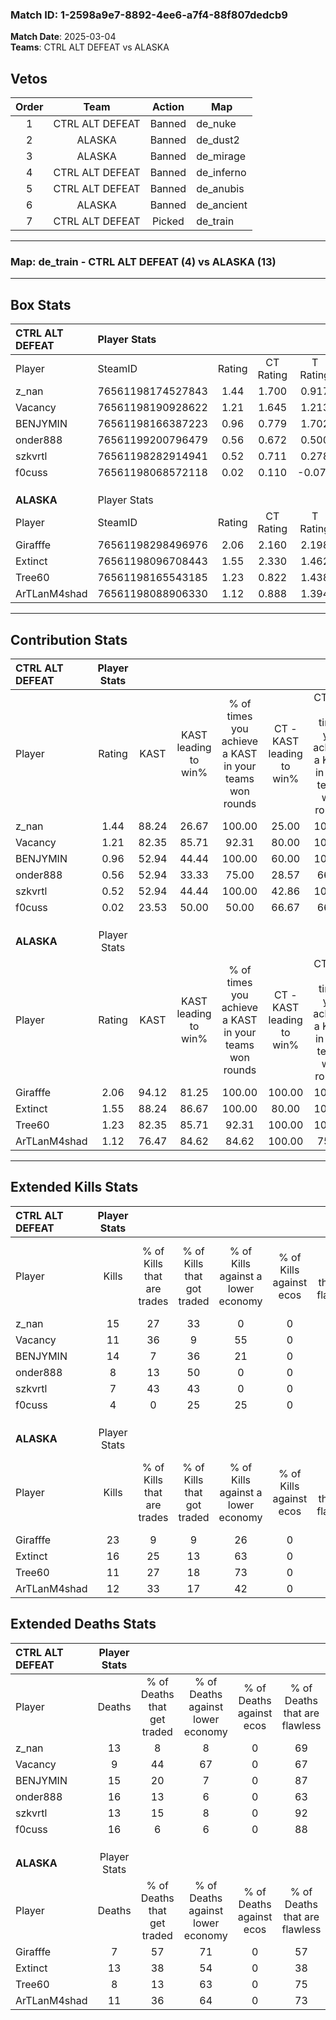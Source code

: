 ### Match ID: 1-2598a9e7-8892-4ee6-a7f4-88f807dedcb9  
**Match Date**: 2025-03-04  
**Teams**: CTRL ALT DEFEAT vs ALASKA  

## Vetos  

| Order | Team | Action | Map |
| :---: | :--: | :----: | --- |
| 1 | CTRL ALT DEFEAT | Banned | de_nuke |
| 2 | ALASKA | Banned | de_dust2 |
| 3 | ALASKA | Banned | de_mirage |
| 4 | CTRL ALT DEFEAT | Banned | de_inferno |
| 5 | CTRL ALT DEFEAT | Banned | de_anubis |
| 6 | ALASKA | Banned | de_ancient |
| 7 | CTRL ALT DEFEAT | Picked | de_train |

---  

### **Map**: de_train - CTRL ALT DEFEAT (4) vs ALASKA (13)  
---  

## Box Stats  

| **CTRL ALT DEFEAT** | Player Stats      |        |           |          |       |       |       |         |        |      |     |
| :- | :- | :-: | :-: | :-: | :-: | :-: | :-: | :-: | :-: | :-: | :-: |
| Player              | SteamID           | Rating | CT Rating | T Rating | KAST  |  ADR  | Kills | Assists | Deaths | K/D  | HS% |
| z_nan               | 76561198174527843 |  1.44  |   1.700   |  0.917   | 88.24 | 110.6 |  15   |    4    |   13   | 1.15 | 66  |
| Vacancy             | 76561198190928622 |  1.21  |   1.645   |  1.213   | 82.35 | 75.4  |  11   |    5    |   9    | 1.22 | 54  |
| BENJYMIN            | 76561198166387223 |  0.96  |   0.779   |  1.702   | 52.94 | 81.2  |  14   |    1    |   15   | 0.93 | 28  |
| onder888            | 76561199200796479 |  0.56  |   0.672   |  0.500   | 52.94 | 58.8  |   8   |    3    |   16   | 0.50 | 50  |
| szkvrtl             | 76561198282914941 |  0.52  |   0.711   |  0.278   | 52.94 | 38.2  |   7   |    0    |   13   | 0.54 | 42  |
| f0cuss              | 76561198068572118 |  0.02  |   0.110   |  -0.078  | 23.53 | 27.5  |   4   |    0    |   16   | 0.25 | 50  |
|                     |                   |        |           |          |       |       |       |         |        |      |     |
|                     |                   |        |           |          |       |       |       |         |        |      |     |
|                     |                   |        |           |          |       |       |       |         |        |      |     |
| **ALASKA**          | Player Stats      |        |           |          |       |       |       |         |        |      |     |
| Player              | SteamID           | Rating | CT Rating | T Rating | KAST  |  ADR  | Kills | Assists | Deaths | K/D  | HS% |
| Girafffe            | 76561198298496976 |  2.06  |   2.160   |  2.198   | 94.12 | 111.4 |  23   |    1    |   7    | 3.29 | 52  |
| Extinct             | 76561198096708443 |  1.55  |   2.330   |  1.462   | 88.24 | 121.9 |  16   |    9    |   13   | 1.23 | 75  |
| Tree60              | 76561198165543185 |  1.23  |   0.822   |  1.438   | 82.35 | 70.4  |  11   |    5    |   8    | 1.38 | 36  |
| ArTLanM4shad        | 76561198088906330 |  1.12  |   0.888   |  1.394   | 76.47 | 67.0  |  12   |    3    |   11   | 1.09 | 16  |
---  

## Contribution Stats  

| **CTRL ALT DEFEAT** | Player Stats |       |                      |                                                        |                           |                                                             |                          |                                                            |
| :- | :-: | :-: | :-: | :-: | :-: | :-: | :-: | :-: |
| Player              |    Rating    | KAST  | KAST leading to win% | % of times you achieve a KAST in your teams won rounds | CT - KAST leading to win% | CT - % of times you achieve a KAST in your teams won rounds | T - KAST leading to win% | T - % of times you achieve a KAST in your teams won rounds |
| z_nan               |     1.44     | 88.24 |        26.67         |                         100.00                         |           25.00           |                           100.00                            |          33.33           |                           100.00                           |
| Vacancy             |     1.21     | 82.35 |        85.71         |                         92.31                          |           80.00           |                           100.00                            |          88.89           |                           88.89                            |
| BENJYMIN            |     0.96     | 52.94 |        44.44         |                         100.00                         |           60.00           |                           100.00                            |          25.00           |                           100.00                           |
| onder888            |     0.56     | 52.94 |        33.33         |                         75.00                          |           28.57           |                            66.67                            |          50.00           |                           100.00                           |
| szkvrtl             |     0.52     | 52.94 |        44.44         |                         100.00                         |           42.86           |                           100.00                            |          50.00           |                           100.00                           |
| f0cuss              |     0.02     | 23.53 |        50.00         |                         50.00                          |           66.67           |                            66.67                            |           0.00           |                            0.00                            |
|                     |              |       |                      |                                                        |                           |                                                             |                          |                                                            |
|                     |              |       |                      |                                                        |                           |                                                             |                          |                                                            |
|                     |              |       |                      |                                                        |                           |                                                             |                          |                                                            |
| **ALASKA**          | Player Stats |       |                      |                                                        |                           |                                                             |                          |                                                            |
| Player              |    Rating    | KAST  | KAST leading to win% | % of times you achieve a KAST in your teams won rounds | CT - KAST leading to win% | CT - % of times you achieve a KAST in your teams won rounds | T - KAST leading to win% | T - % of times you achieve a KAST in your teams won rounds |
| Girafffe            |     2.06     | 94.12 |        81.25         |                         100.00                         |          100.00           |                           100.00                            |          75.00           |                           100.00                           |
| Extinct             |     1.55     | 88.24 |        86.67         |                         100.00                         |           80.00           |                           100.00                            |          90.00           |                           100.00                           |
| Tree60              |     1.23     | 82.35 |        85.71         |                         92.31                          |          100.00           |                           100.00                            |          80.00           |                           88.89                            |
| ArTLanM4shad        |     1.12     | 76.47 |        84.62         |                         84.62                          |          100.00           |                            75.00                            |          80.00           |                           88.89                            |
---  

## Extended Kills Stats  

| **CTRL ALT DEFEAT** | Player Stats |                            |                            |                                    |                         |                              |                                 |                                       |                    |           |
| :- | :-: | :-: | :-: | :-: | :-: | :-: | :-: | :-: | :-: | :-: |
| Player              |    Kills     | % of Kills that are trades | % of Kills that got traded | % of Kills against a lower economy | % of Kills against ecos | % of Kills that are flawless | % of Kills that are close duels | % of Kills that are assisted by flash | Pistol Round Kills | AWP Kills |
| z_nan               |      15      |             27             |             33             |                 0                  |            0            |              60              |                0                |                   0                   |         1          |     0     |
| Vacancy             |      11      |             36             |             9              |                 55                 |            0            |              73              |                9                |                   0                   |         1          |     0     |
| BENJYMIN            |      14      |             7              |             36             |                 21                 |            0            |              79              |                0                |                   0                   |         0          |     8     |
| onder888            |      8       |             13             |             50             |                 0                  |            0            |              50              |               25                |                   0                   |         1          |     0     |
| szkvrtl             |      7       |             43             |             43             |                 0                  |            0            |              71              |                0                |                   0                   |         0          |     2     |
| f0cuss              |      4       |             0              |             25             |                 25                 |            0            |              0               |               25                |                   0                   |         0          |     0     |
|                     |              |                            |                            |                                    |                         |                              |                                 |                                       |                    |           |
|                     |              |                            |                            |                                    |                         |                              |                                 |                                       |                    |           |
|                     |              |                            |                            |                                    |                         |                              |                                 |                                       |                    |           |
| **ALASKA**          | Player Stats |                            |                            |                                    |                         |                              |                                 |                                       |                    |           |
| Player              |    Kills     | % of Kills that are trades | % of Kills that got traded | % of Kills against a lower economy | % of Kills against ecos | % of Kills that are flawless | % of Kills that are close duels | % of Kills that are assisted by flash | Pistol Round Kills | AWP Kills |
| Girafffe            |      23      |             9              |             9              |                 26                 |            0            |              83              |                4                |                   4                   |         5          |     0     |
| Extinct             |      16      |             25             |             13             |                 63                 |            0            |              88              |                0                |                   0                   |         1          |     0     |
| Tree60              |      11      |             27             |             18             |                 73                 |            0            |              73              |                9                |                   9                   |         1          |     0     |
| ArTLanM4shad        |      12      |             33             |             17             |                 42                 |            0            |              75              |                8                |                   0                   |         2          |     9     |
## Extended Deaths Stats  

| **CTRL ALT DEFEAT** | Player Stats |                             |                                   |                          |                               |                            |                           |               |
| :- | :-: | :-: | :-: | :-: | :-: | :-: | :-: | :-: |
| Player              |    Deaths    | % of Deaths that get traded | % of Deaths against lower economy | % of Deaths against ecos | % of Deaths that are flawless | % of Deaths that are close | % of Deaths while blinded | Deaths to AWP |
| z_nan               |      13      |              8              |                 8                 |            0             |              69               |             8              |             8             |       3       |
| Vacancy             |      9       |             44              |                67                 |            0             |              67               |             11             |             0             |       3       |
| BENJYMIN            |      15      |             20              |                 7                 |            0             |              87               |             0              |             0             |       2       |
| onder888            |      16      |             13              |                 6                 |            0             |              63               |             13             |             6             |       2       |
| szkvrtl             |      13      |             15              |                 8                 |            0             |              92               |             8              |             0             |       0       |
| f0cuss              |      16      |              6              |                 6                 |            0             |              88               |             0              |             0             |       2       |
|                     |              |                             |                                   |                          |                               |                            |                           |               |
|                     |              |                             |                                   |                          |                               |                            |                           |               |
|                     |              |                             |                                   |                          |                               |                            |                           |               |
| **ALASKA**          | Player Stats |                             |                                   |                          |                               |                            |                           |               |
| Player              |    Deaths    | % of Deaths that get traded | % of Deaths against lower economy | % of Deaths against ecos | % of Deaths that are flawless | % of Deaths that are close | % of Deaths while blinded | Deaths to AWP |
| Girafffe            |      7       |             57              |                71                 |            0             |              57               |             0              |             0             |       1       |
| Extinct             |      13      |             38              |                54                 |            0             |              38               |             15             |             0             |       2       |
| Tree60              |      8       |             13              |                63                 |            0             |              75               |             0              |             0             |       3       |
| ArTLanM4shad        |      11      |             36              |                64                 |            0             |              73               |             0              |             0             |       1       |
